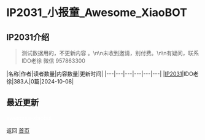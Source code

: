 # IP2031_小报童_Awesome_XiaoBOT

## IP2031介绍
> 测试数据用的，不更新内容 。\n\n未收到邀请，别付费。\n\n有疑问，联系 IDO老徐 微信 957863300  
  


|名称|作者|读者数量|内容数量|更新时间|
|---|---|---|---|---|---|
|[IP2031](https://xiaobot.net/p/ip2031?refer=0b133df9-27dc-423b-8101-639049001c13)|IDO老徐|383人|0篇|2024-10-08|

## 最近更新



<a href="https://github.com/Reno9527/awesome-xiaobot" style="color: white; text-decoration: none;">awesome-xiaobot</a>

返回 [首页](../README.md)
